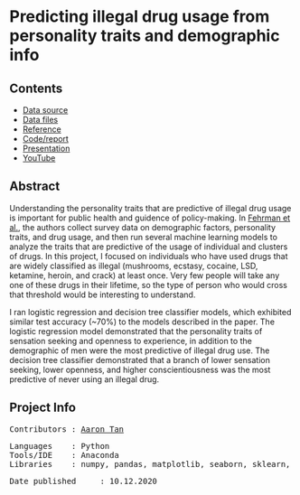 # Predicting illegal drug usage from personality traits and demographic info
 
## Contents
* [Data source](https://archive.ics.uci.edu/ml/datasets/Drug+consumption+%28quantified%29)
* [Data files](Data)
* [Reference](References/The%20Five%20Factor%20Model%20of%20personality%20and%20evaluation%20of%20drug%20consumption%20risk.pdf)
* [Code/report](Drugs.ipynb)
* [Presentation](https://docs.google.com/presentation/d/1--JX88b1WO0hTc4KWwH6YXi9OkvIZe01IEJnCd_ium0/edit?usp=sharing)
* [YouTube](https://youtu.be/hzclaDsYoqI)

## Abstract
Understanding the personality traits that are predictive of illegal drug usage is important for public health and guidence of policy-making. In [Fehrman et al.](https://arxiv.org/abs/1506.06297), the authors collect survey data on demographic factors, personality traits, and drug usage, and then run several machine learning models to analyze the traits that are predictive of the usage of individual and clusters of drugs. In this project, I focused on individuals who have used drugs that are widely classified as illegal (mushrooms, ecstasy, cocaine, LSD, ketamine, heroin, and crack) at least once. Very few people will take any one of these drugs in their lifetime, so the type of person who would cross that threshold would be interesting to understand.

I ran logistic regression and decision tree classifier models, which exhibited similar test accuracy (~70%) to the models described in the paper. The logistic regression model demonstrated that the personality traits of sensation seeking and openness to experience, in addition to the demographic of men were the most predictive of illegal drug use. The decision tree classifier demonstrated that a branch of lower sensation seeking, lower openness, and higher conscientiousness was the most predictive of never using an illegal drug.

## Project Info
<pre>
Contributors : <a href=https://github.com/aarondzt>Aaron Tan</a>
</pre>

<pre>
Languages    : Python
Tools/IDE    : Anaconda
Libraries    : numpy, pandas, matplotlib, seaborn, sklearn, statsmodels
</pre>

<pre>
Date published     : 10.12.2020
</pre>
